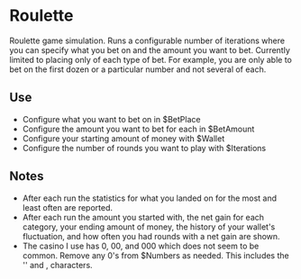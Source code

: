 # Roulette
Roulette game simulation. Runs a configurable number of iterations where you can specify what you bet on and the amount you want to bet. Currently limited to placing only of each type of bet. For example, you are only able to bet on the first dozen or a particular number and not several of each. 

## Use
- Configure what you want to bet on in $BetPlace
- Configure the amount you want to bet for each in $BetAmount
- Configure your starting amount of money with $Wallet
- Configure the number of rounds you want to play with $Iterations

## Notes
- After each run the statistics for what you landed on for the most and least often are reported.
- After each run the amount you started with, the net gain for each category, your ending amount of money, the history of your wallet's fluctuation, and how often you had rounds with a net gain are shown.
- The casino I use has 0, 00, and 000 which does not seem to be common. Remove any 0's from $Numbers as needed. This includes the '' and , characters.
